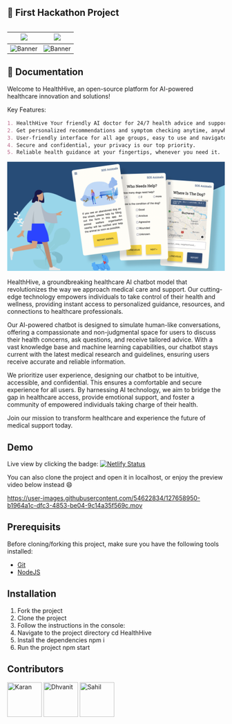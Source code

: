 ## 📃 First Hackathon Project 
<table border="0" cellspacing="0" cellpadding="0">
  <tr>
  </tr>
</table>

| ![](http://github-profile-summary-cards.vercel.app/api/cards/profile-details?username=IncredibleKaran&theme=github_dark) | ![](http://github-profile-summary-cards.vercel.app/api/cards/productive-time?username=IncredibleKaran&theme=github_dark) |
| :-: | :-: |
![Banner](https://i.pinimg.com/originals/44/0f/fb/440ffbd5c0ffe14a296f7c99a5242ef0.gif) | ![Banner](https://pa1.aminoapps.com/6914/0b02b8eea6844d7ed54ba76f9dca9f9985605247r1-256-256_hq.gif)

## 📃 Documentation

Welcome to HealthHive, an open-source platform for AI-powered healthcare innovation and solutions!

Key Features:

```markdown
1. HealthHive Your friendly AI doctor for 24/7 health advice and support.
2. Get personalized recommendations and symptom checking anytime, anywhere.
3. User-friendly interface for all age groups, easy to use and navigate.
4. Secure and confidential, your privacy is our top priority.
5. Reliable health guidance at your fingertips, whenever you need it.
```

![Thumbnail](https://github.com/YuriDevAT/sos-animals/blob/main/public/thumbnail-sos.png)

HealthHive, a groundbreaking healthcare AI chatbot model that revolutionizes the way we approach medical care and support. Our cutting-edge technology empowers individuals to take control of their health and wellness, providing instant access to personalized guidance, resources, and connections to healthcare professionals.

Our AI-powered chatbot is designed to simulate human-like conversations, offering a compassionate and non-judgmental space for users to discuss their health concerns, ask questions, and receive tailored advice. With a vast knowledge base and machine learning capabilities, our chatbot stays current with the latest medical research and guidelines, ensuring users receive accurate and reliable information.

We prioritize user experience, designing our chatbot to be intuitive, accessible, and confidential. This ensures a comfortable and secure experience for all users. By harnessing AI technology, we aim to bridge the gap in healthcare access, provide emotional support, and foster a community of empowered individuals taking charge of their health.

Join our mission to transform healthcare and experience the future of medical support today.

## Demo

Live view by clicking the badge: [![Netlify Status](https://api.netlify.com/api/v1/badges/f9a7f8d3-58ca-44ed-a038-ae8d2efd31a5/deploy-status)](https://sos-animal.netlify.app/)

You can also clone the project and open it in localhost, or enjoy the preview
video below instead :smile:

https://user-images.githubusercontent.com/54622834/127658950-b1964a1c-dfc3-4853-be04-9c14a35f569c.mov

## Prerequisits

Before cloning/forking this project, make sure you have the following tools installed:

- [Git](https://git-scm.com/downloads)
- [NodeJS](https://nodejs.org/en/download/)

## Installation

1. Fork the project
2. Clone the project
3. Follow the instructions in the console:
4. Navigate to the project directory cd HealthHive
5. Install the dependencies npm i
6. Run the project npm start

## Contributors

[//]: contributor-faces

<a href="https://github.com/IncredibleKaran"><img src="https://avatars.githubusercontent.com/u/170717826?s=400&u=62dc466d54935f34ecc9f8d66f920d4c225bdd94&v=4" title="Karan" width="80" height="80"></a>
<a href="https://github.com/Dhvanitmonpara"><img src="https://avatars.githubusercontent.com/u/143581064?v=4" title="Dhvanit" width="80" height="80"></a>
<a href="https://github.com/Sahil-Gupta584"><img src="https://avatars.githubusercontent.com/u/134826929?v=4" title="Sahil" width="80" height="80"></a>

[//]: contributor-faces
